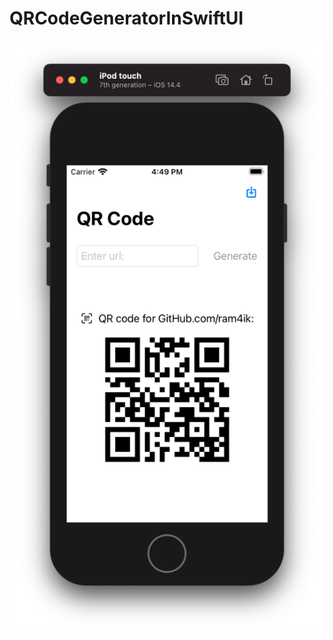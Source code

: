 # QRCodeGeneratorInSwiftUI

![](https://github.com/ram4ik/QRCodeGeneratorInSwiftUI/blob/main/QRCodeGeneratorInSwiftUI/Assets.xcassets/Screenshot%202021-02-21%20at%2016.49.12.imageset/Screenshot%202021-02-21%20at%2016.49.12.png)

